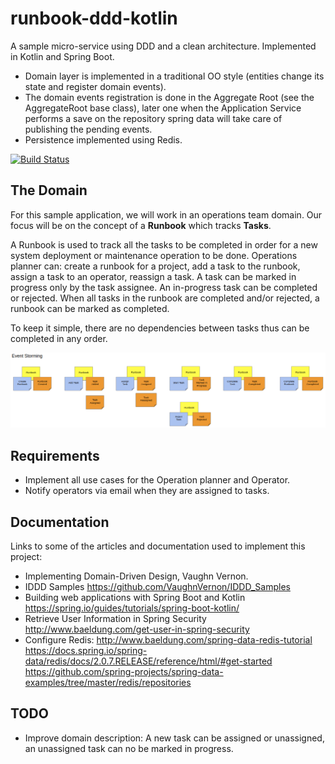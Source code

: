 # runbook-ddd-kotlin

A sample micro-service using DDD and a clean architecture. Implemented in Kotlin and Spring Boot.

- Domain layer is implemented in a traditional OO style (entities change its state and register domain events). 
- The domain events registration is done in the Aggregate Root (see the AggregateRoot base class), later one when the 
Application Service performs a save on the repository spring data will take care of publishing the pending events.
- Persistence implemented using Redis.

[![Build Status](https://travis-ci.org/paucls/runbook-ddd-kotlin.svg?branch=master)](https://travis-ci.org/paucls/runbook-ddd-kotlin)

## The Domain
For this sample application, we will work in an operations team domain. Our focus will be on the concept of 
a **Runbook** which tracks **Tasks**. 

A Runbook is used to track all the tasks to be completed in order for a new system deployment or maintenance operation 
to be done. Operations planner can: create a runbook for a project, add a task to the runbook, assign a task to an 
operator, reassign a task.
A task can be marked in progress only by the task assignee. An in-progress task can be completed or rejected. When all 
tasks in the runbook are completed and/or rejected, a runbook can be marked as completed.

To keep it simple, there are no dependencies between tasks thus can be completed in any order.

![Event Storming](docs/event_storming.png)

## Requirements
- Implement all use cases for the Operation planner and Operator.
- Notify operators via email when they are assigned to tasks.

## Documentation
Links to some of the articles and documentation used to implement this project:

- Implementing Domain-Driven Design, Vaughn Vernon.
- IDDD Samples https://github.com/VaughnVernon/IDDD_Samples
- Building web applications with Spring Boot and Kotlin https://spring.io/guides/tutorials/spring-boot-kotlin/
- Retrieve User Information in Spring Security http://www.baeldung.com/get-user-in-spring-security
- Configure Redis: 
http://www.baeldung.com/spring-data-redis-tutorial
https://docs.spring.io/spring-data/redis/docs/2.0.7.RELEASE/reference/html/#get-started
https://github.com/spring-projects/spring-data-examples/tree/master/redis/repositories

## TODO
- Improve domain description: A new task can be assigned or unassigned, an unassigned task can no be marked in progress.